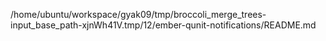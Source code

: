 /home/ubuntu/workspace/gyak09/tmp/broccoli_merge_trees-input_base_path-xjnWh41V.tmp/12/ember-qunit-notifications/README.md